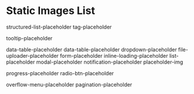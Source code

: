 # Static Images List

structured-list-placeholder
tag-placeholder

tooltip-placeholder

data-table-placeholder
data-table-placeholder
dropdown-placeholder
file-uploader-placeholder
form-placeholder
inline-loading-placeholder
list-placeholder
modal-placeholder
notification-placeholder
placeholder-img

progress-placeholder
radio-btn-placeholder

overflow-menu-placeholder
pagination-placeholder
